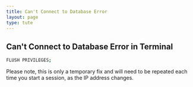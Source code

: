 ```yaml
---
title: Can't Connect to Database Error
layout: page
type: tute
---
```


## Can't Connect to Database Error in Terminal

<!--known issue to be fixed-->
<!--go to logs to find ip address. See Cmfive Logs to find logs-->
<!--attach shell to mysql database-->
<!--Create user called cmfive @ ip address. Grant all privileges to cmfive.* to new user with ip address-->
```bash
FLUSH PRIVILEGES;
```

Please note, this is only a temporary fix and will need to be repeated each time you start a session, as the IP address changes.